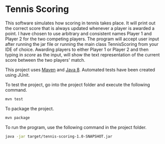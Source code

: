 # Tennis Scoring

This software simulates how scoring in tennis takes place. It will print out the correct score that is always updated whenever a player is awarded a point. I have chosen to use arbitrary and consistent names Player 1 and Player 2 for the two competing players. The program will accept user input after running the jar file or running the main class TennisScoring from your IDE of choice. Awarding players to either Player 1 or Player 2 and then typing in _score_ as the input, will show the text representation of the current score between the two players' match.

This project uses [Maven](https://maven.apache.org/guides/getting-started/maven-in-five-minutes.html) and [Java 8](http://www.oracle.com/technetwork/java/javase/downloads/jdk8-downloads-2133151.html). Automated tests have been created using JUnit.

To test the project, go into the project folder and execute the following command.
```sh
mvn test
```

To package the project.
```sh
mvn package
```

To run the program, use the following command in the project folder.
```sh
java -jar target/tennis-scoring-1.0-SNAPSHOT.jar
```
